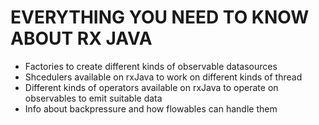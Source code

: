 # EVERYTHING YOU NEED TO KNOW ABOUT RX JAVA 

* Factories to create different kinds of observable datasources <br>
* Shcedulers available on rxJava to work on different kinds of thread <br>
* Different kinds of operators available on rxJava to operate on observables to emit suitable data <br>
* Info about backpressure and how flowables can handle them <br>


